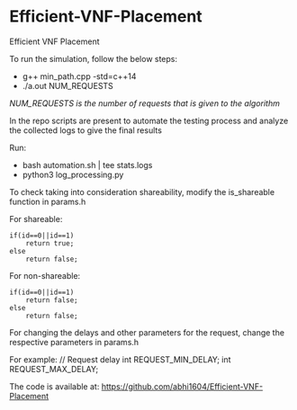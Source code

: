 # Efficient-VNF-Placement
Efficient VNF Placement


To run the simulation, follow the below steps:

* g++ min_path.cpp -std=c++14
* ./a.out NUM_REQUESTS


*NUM_REQUESTS is the number of requests that is given to the algorithm*

In the repo scripts are present to automate the testing process and analyze the collected logs to give the final results

Run:

* bash automation.sh | tee stats.logs
* python3 log_processing.py


To check taking into consideration shareability, modify the is_shareable function in params.h

For shareable:

	if(id==0||id==1)
		return true;
	else
		return false;

For non-shareable:

	if(id==0||id==1)
		return false;
	else
		return false;


For changing the delays and other parameters for the request, change the respective parameters in params.h

For example:
// Request delay
int REQUEST_MIN_DELAY;
int REQUEST_MAX_DELAY;


The code is available at: https://github.com/abhi1604/Efficient-VNF-Placement